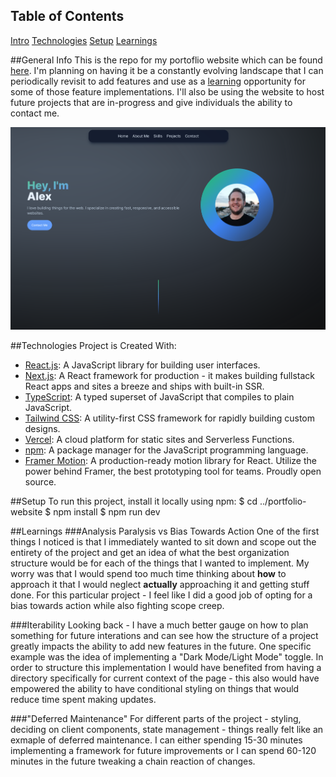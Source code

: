 ## Table of Contents
[Intro](#general-info)
[Technologies](#technologies)
[Setup](#setup)
[Learnings](#learnings)

##General Info
This is the repo for my portoflio website which can be found [here](https://alexellis.dev/). I'm planning on having it be a constantly evolving landscape that I can periodically revisit to add features and use as a [learning](#learnings) opportunity for some of those feature implementations. I'll also be using the website to host future projects that are in-progress and give individuals the ability to contact me. 

![screenshot of the porfolio website](./public/images/websitescreenshot.png)

##Technologies
Project is Created With: 
* [React.js](https://reactjs.org/): A JavaScript library for building user interfaces.
* [Next.js](https://nextjs.org/): A React framework for production - it makes building fullstack React apps and sites a breeze and ships with built-in SSR.
* [TypeScript](https://www.typescriptlang.org/): A typed superset of JavaScript that compiles to plain JavaScript.
* [Tailwind CSS](https://tailwindcss.com/): A utility-first CSS framework for rapidly building custom designs. 
* [Vercel](https://vercel.com/): A cloud platform for static sites and Serverless Functions.
* [npm](https://www.npmjs.com/): A package manager for the JavaScript programming language.
* [Framer Motion](https://www.framer.com/api/motion/): A production-ready motion library for React. Utilize the power behind Framer, the best prototyping tool for teams. Proudly open source.

##Setup
To run this project, install it locally using npm:
$ cd ../portfolio-website
$ npm install
$ npm run dev

##Learnings
###Analysis Paralysis vs Bias Towards Action 
One of the first things I noticed is that I immediately wanted to sit down and scope out the entirety of the project and get an idea of what the best organization structure would be for each of the things that I wanted to implement. My worry was that I would spend too much time thinking about **how** to approach it that I would neglect **actually** approaching it and getting stuff done. For this particular project - I feel like I did a good job of opting for a bias towards action while also fighting scope creep. 

###Iterability
Looking back - I have a much better gauge on how to plan something for future interations and can see how the structure of a project greatly impacts the ability to add new features in the future. One specific example was the idea of implementing a "Dark Mode/Light Mode" toggle. In order to structure this implementation I would have benefited from having a directory specifically for current context of the page - this also would have empowered the ability to have conditional styling on things that would reduce time spent making updates. 

###"Deferred Maintenance"
For different parts of the project - styling, deciding on client components, state management - things really felt like an exmaple of deferred maintenance. I can either spending 15-30 minutes implementing a framework for future improvements or I can spend 60-120 minutes in the future tweaking a chain reaction of changes. 
